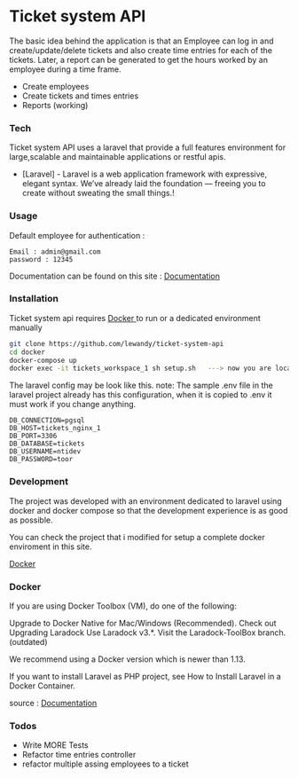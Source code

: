 # Ticket system API

The basic idea behind the application is that an Employee can log in and create/update/delete tickets and also create time entries for each of the tickets. Later, a report can be generated to get the hours worked by an employee during a time frame.

  - Create employees
  - Create tickets and times entries
  - Reports (working)

### Tech

Ticket system API uses a laravel that provide a full features environment for large,scalable and maintainable applications or restful apis.

* [Laravel] - Laravel is a web application framework with expressive, elegant syntax. We’ve already laid the foundation — freeing you to create without sweating the small things.!


### Usage

Default employee for authentication :

```
Email : admin@gmail.com
password : 12345
```

Documentation can be found on this site : [Documentation](https://documenter.getpostman.com/view/9665338/SWE27Ku1?version=latest)

### Installation

Ticket system api requires [Docker ](https://www.docker.com/) to run or a dedicated environment manually

```sh
git clone https://github.com/lewandy/ticket-system-api
cd docker 
docker-compose up
docker exec -it tickets_workspace_1 sh setup.sh   ---> now you are located in the container shell
```

The laravel config may be look like this.
note: The sample .env file in the laravel project already has this configuration, when it is copied to .env it must work if you change anything.

```
DB_CONNECTION=pgsql
DB_HOST=tickets_nginx_1
DB_PORT=3306
DB_DATABASE=tickets
DB_USERNAME=ntidev
DB_PASSWORD=toor
```

### Development

The project was developed with an environment dedicated to laravel using docker and docker compose so that the development experience is as good as possible.

You can check the project that i modified for setup a complete docker enviroment in this site.

[Docker ](https://laradock.io/)

### Docker

If you are using Docker Toolbox (VM), do one of the following:

Upgrade to Docker Native for Mac/Windows (Recommended). Check out Upgrading Laradock
Use Laradock v3.*. Visit the Laradock-ToolBox branch. (outdated)

We recommend using a Docker version which is newer than 1.13.

If you want to install Laravel as PHP project, see How to Install Laravel in a Docker Container.

source : [Documentation](https://laradock.io/getting-started/#2-3-usage)

### Todos

 - Write MORE Tests
 - Refactor time entries controller
 - refactor multiple assing employees to a ticket


